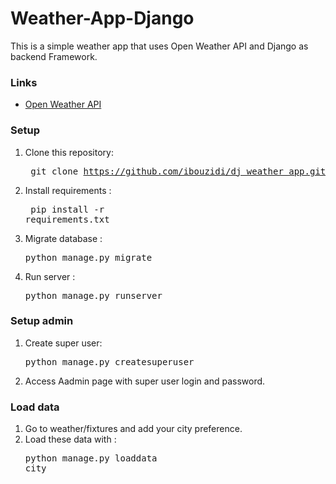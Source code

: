 # Weather-App-Django

This is a simple weather app that uses Open Weather API and Django as backend Framework.

<h3>Links </h3>
<ul>
<li><a href="https://openweathermap.org/api">Open Weather API</a></li>
</ul>

### Setup
1. Clone this repository: <pre> git clone https://github.com/ibouzidi/dj_weather_app.git</pre>
2. Install requirements : <pre> pip install -r requirements.txt</pre>
3. Migrate database : <pre>python manage.py migrate</pre>
4. Run server : <pre>python manage.py runserver</pre>

### Setup admin
1. Create super user: <pre>python manage.py createsuperuser</pre>
2. Access Aadmin page with super user login and password.

### Load data
1. Go to weather/fixtures and add your city preference.
2. Load these data with : <pre>python manage.py loaddata city</pre>





